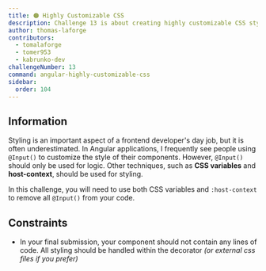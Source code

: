 ```yaml
---
title: 🟠 Highly Customizable CSS
description: Challenge 13 is about creating highly customizable CSS styles
author: thomas-laforge
contributors:
  - tomalaforge
  - tomer953
  - kabrunko-dev
challengeNumber: 13
command: angular-highly-customizable-css
sidebar:
  order: 104
---
```


## Information

Styling is an important aspect of a frontend developer's day job, but it is often underestimated. In Angular applications, I frequently see people using `@Input()` to customize the style of their components. However, `@Input()` should only be used for logic. Other techniques, such as **CSS variables** and **host-context**, should be used for styling.

In this challenge, you will need to use both CSS variables and `:host-context` to remove all `@Input()` from your code.

## Constraints

- In your final submission, your component should not contain any lines of code. All styling should be handled within the decorator _(or external css files if you prefer)_
